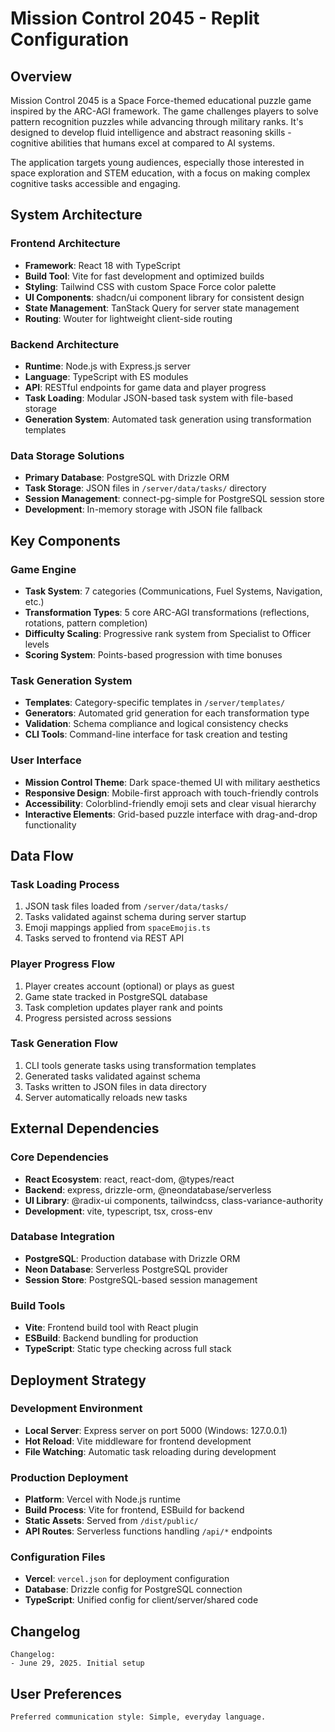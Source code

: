 # Mission Control 2045 - Replit Configuration

## Overview

Mission Control 2045 is a Space Force-themed educational puzzle game inspired by the ARC-AGI framework. The game challenges players to solve pattern recognition puzzles while advancing through military ranks. It's designed to develop fluid intelligence and abstract reasoning skills - cognitive abilities that humans excel at compared to AI systems.

The application targets young audiences, especially those interested in space exploration and STEM education, with a focus on making complex cognitive tasks accessible and engaging.

## System Architecture

### Frontend Architecture
- **Framework**: React 18 with TypeScript
- **Build Tool**: Vite for fast development and optimized builds
- **Styling**: Tailwind CSS with custom Space Force color palette
- **UI Components**: shadcn/ui component library for consistent design
- **State Management**: TanStack Query for server state management
- **Routing**: Wouter for lightweight client-side routing

### Backend Architecture
- **Runtime**: Node.js with Express.js server
- **Language**: TypeScript with ES modules
- **API**: RESTful endpoints for game data and player progress
- **Task Loading**: Modular JSON-based task system with file-based storage
- **Generation System**: Automated task generation using transformation templates

### Data Storage Solutions
- **Primary Database**: PostgreSQL with Drizzle ORM
- **Task Storage**: JSON files in `/server/data/tasks/` directory
- **Session Management**: connect-pg-simple for PostgreSQL session store
- **Development**: In-memory storage with JSON file fallback

## Key Components

### Game Engine
- **Task System**: 7 categories (Communications, Fuel Systems, Navigation, etc.)
- **Transformation Types**: 5 core ARC-AGI transformations (reflections, rotations, pattern completion)
- **Difficulty Scaling**: Progressive rank system from Specialist to Officer levels
- **Scoring System**: Points-based progression with time bonuses

### Task Generation System
- **Templates**: Category-specific templates in `/server/templates/`
- **Generators**: Automated grid generation for each transformation type
- **Validation**: Schema compliance and logical consistency checks
- **CLI Tools**: Command-line interface for task creation and testing

### User Interface
- **Mission Control Theme**: Dark space-themed UI with military aesthetics
- **Responsive Design**: Mobile-first approach with touch-friendly controls
- **Accessibility**: Colorblind-friendly emoji sets and clear visual hierarchy
- **Interactive Elements**: Grid-based puzzle interface with drag-and-drop functionality

## Data Flow

### Task Loading Process
1. JSON task files loaded from `/server/data/tasks/`
2. Tasks validated against schema during server startup
3. Emoji mappings applied from `spaceEmojis.ts`
4. Tasks served to frontend via REST API

### Player Progress Flow
1. Player creates account (optional) or plays as guest
2. Game state tracked in PostgreSQL database
3. Task completion updates player rank and points
4. Progress persisted across sessions

### Task Generation Flow
1. CLI tools generate tasks using transformation templates
2. Generated tasks validated against schema
3. Tasks written to JSON files in data directory
4. Server automatically reloads new tasks

## External Dependencies

### Core Dependencies
- **React Ecosystem**: react, react-dom, @types/react
- **Backend**: express, drizzle-orm, @neondatabase/serverless
- **UI Library**: @radix-ui components, tailwindcss, class-variance-authority
- **Development**: vite, typescript, tsx, cross-env

### Database Integration
- **PostgreSQL**: Production database with Drizzle ORM
- **Neon Database**: Serverless PostgreSQL provider
- **Session Store**: PostgreSQL-based session management

### Build Tools
- **Vite**: Frontend build tool with React plugin
- **ESBuild**: Backend bundling for production
- **TypeScript**: Static type checking across full stack

## Deployment Strategy

### Development Environment
- **Local Server**: Express server on port 5000 (Windows: 127.0.0.1)
- **Hot Reload**: Vite middleware for frontend development
- **File Watching**: Automatic task reloading during development

### Production Deployment
- **Platform**: Vercel with Node.js runtime
- **Build Process**: Vite for frontend, ESBuild for backend
- **Static Assets**: Served from `/dist/public/`
- **API Routes**: Serverless functions handling `/api/*` endpoints

### Configuration Files
- **Vercel**: `vercel.json` for deployment configuration
- **Database**: Drizzle config for PostgreSQL connection
- **TypeScript**: Unified config for client/server/shared code

## Changelog

```
Changelog:
- June 29, 2025. Initial setup
```

## User Preferences

```
Preferred communication style: Simple, everyday language.
```